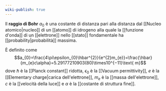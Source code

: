 ```yaml
---
wiki-publish: true
---
```

Il **raggio di Bohr** $a_{0}$ è una costante di distanza pari alla distanza dal [[Nucleo atomico|nucleo]] di un [[atomo]] di idrogeno alla quale la [[funzione d'onda]] di un [[elettrone]] nello [[stato]] fondamentale ha [[probability|probabilità]] massima.

È definito come
$$a_{0}=\frac{4\pi\epsilon_{0}\hbar^{2}}{e^{2}m_{e}}=\frac{\hbar}{m_{e}c\alpha}=5.29177210903(80)\times10^{−11}\text{ m}$$
dove $\hbar$ è la [[Planck constant]] ridotta, $\epsilon_{0}$ è la [[Vacuum permittivity]], $e$ è la [[Elementary charge|carica dell'elettrone]], $m_{e}$ è la [[massa dell'elettrone]], $c$ è la [[velocità della luce]] e $\alpha$ è la [[costante di struttura fine]].